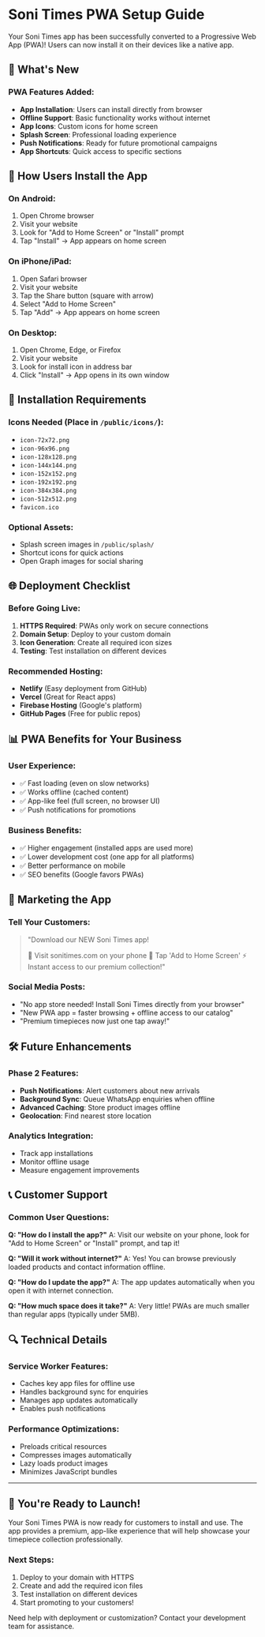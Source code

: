 # Soni Times PWA Setup Guide

Your Soni Times app has been successfully converted to a Progressive Web App (PWA)! Users can now install it on their devices like a native app.

## 🚀 What's New

### PWA Features Added:
- **App Installation**: Users can install directly from browser
- **Offline Support**: Basic functionality works without internet
- **App Icons**: Custom icons for home screen
- **Splash Screen**: Professional loading experience
- **Push Notifications**: Ready for future promotional campaigns
- **App Shortcuts**: Quick access to specific sections

## 📱 How Users Install the App

### On Android:
1. Open Chrome browser
2. Visit your website
3. Look for "Add to Home Screen" or "Install" prompt
4. Tap "Install" → App appears on home screen

### On iPhone/iPad:
1. Open Safari browser
2. Visit your website
3. Tap the Share button (square with arrow)
4. Select "Add to Home Screen"
5. Tap "Add" → App appears on home screen

### On Desktop:
1. Open Chrome, Edge, or Firefox
2. Visit your website
3. Look for install icon in address bar
4. Click "Install" → App opens in its own window

## 🔧 Installation Requirements

### Icons Needed (Place in `/public/icons/`):
- `icon-72x72.png`
- `icon-96x96.png`
- `icon-128x128.png`
- `icon-144x144.png`
- `icon-152x152.png`
- `icon-192x192.png`
- `icon-384x384.png`
- `icon-512x512.png`
- `favicon.ico`

### Optional Assets:
- Splash screen images in `/public/splash/`
- Shortcut icons for quick actions
- Open Graph images for social sharing

## 🌐 Deployment Checklist

### Before Going Live:
1. **HTTPS Required**: PWAs only work on secure connections
2. **Domain Setup**: Deploy to your custom domain
3. **Icon Generation**: Create all required icon sizes
4. **Testing**: Test installation on different devices

### Recommended Hosting:
- **Netlify** (Easy deployment from GitHub)
- **Vercel** (Great for React apps)
- **Firebase Hosting** (Google's platform)
- **GitHub Pages** (Free for public repos)

## 📊 PWA Benefits for Your Business

### User Experience:
- ✅ Fast loading (even on slow networks)
- ✅ Works offline (cached content)
- ✅ App-like feel (full screen, no browser UI)
- ✅ Push notifications for promotions

### Business Benefits:
- ✅ Higher engagement (installed apps are used more)
- ✅ Lower development cost (one app for all platforms)
- ✅ Better performance on mobile
- ✅ SEO benefits (Google favors PWAs)

## 🎯 Marketing the App

### Tell Your Customers:
> "Download our NEW Soni Times app! 
> 
> 📱 Visit sonitimes.com on your phone
> 🔄 Tap 'Add to Home Screen' 
> ⚡ Instant access to our premium collection!"

### Social Media Posts:
- "No app store needed! Install Soni Times directly from your browser"
- "New PWA app = faster browsing + offline access to our catalog"
- "Premium timepieces now just one tap away!"

## 🛠️ Future Enhancements

### Phase 2 Features:
- **Push Notifications**: Alert customers about new arrivals
- **Background Sync**: Queue WhatsApp enquiries when offline
- **Advanced Caching**: Store product images offline
- **Geolocation**: Find nearest store location

### Analytics Integration:
- Track app installations
- Monitor offline usage
- Measure engagement improvements

## 📞 Customer Support

### Common User Questions:

**Q: "How do I install the app?"**
A: Visit our website on your phone, look for "Add to Home Screen" or "Install" prompt, and tap it!

**Q: "Will it work without internet?"**
A: Yes! You can browse previously loaded products and contact information offline.

**Q: "How do I update the app?"**
A: The app updates automatically when you open it with internet connection.

**Q: "How much space does it take?"**
A: Very little! PWAs are much smaller than regular apps (typically under 5MB).

## 🔍 Technical Details

### Service Worker Features:
- Caches key app files for offline use
- Handles background sync for enquiries
- Manages app updates automatically
- Enables push notifications

### Performance Optimizations:
- Preloads critical resources
- Compresses images automatically
- Lazy loads product images
- Minimizes JavaScript bundles

---

## 🎉 You're Ready to Launch!

Your Soni Times PWA is now ready for customers to install and use. The app provides a premium, app-like experience that will help showcase your timepiece collection professionally.

### Next Steps:
1. Deploy to your domain with HTTPS
2. Create and add the required icon files
3. Test installation on different devices
4. Start promoting to your customers!

Need help with deployment or customization? Contact your development team for assistance.